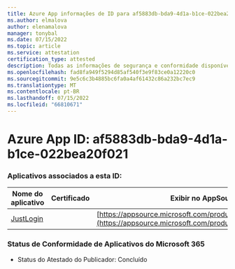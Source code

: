 ```yaml
---
title: Azure App informações de ID para af5883db-bda9-4d1a-b1ce-022bea20f021
ms.author: elmalova
author: elenamalova
manager: tonybal
ms.date: 07/15/2022
ms.topic: article
ms.service: attestation
certification_type: attested
description: Todas as informações de segurança e conformidade disponíveis para af5883db-bda9-4d1a-b1ce-022bea20f021.
ms.openlocfilehash: fad8fa949f5294d85af540f3e9f83ce0a12220c0
ms.sourcegitcommit: 9e5c6c3b4885bc6fa0a4af61432c86a232bc7ec9
ms.translationtype: MT
ms.contentlocale: pt-BR
ms.lasthandoff: 07/15/2022
ms.locfileid: "66810671"
---
```

# <a name="azure-app-id-af5883db-bda9-4d1a-b1ce-022bea20f021"></a>Azure App ID: af5883db-bda9-4d1a-b1ce-022bea20f021


### <a name="apps-associated-with-this-id"></a>Aplicativos associados a esta ID:
| **Nome do aplicativo** | **Certificado** | **Exibir no AppSource** |
|--------------|---------------|-----------------------|
| [JustLogin](../forward/WA200004314.md) |  | [https://appsource.microsoft.com/product/office/WA200004314](https://appsource.microsoft.com/product/office/WA200004314) |

### <a name="microsoft-365-app-compliance-status"></a>Status de Conformidade de Aplicativos do Microsoft 365
- Status do Atestado do Publicador: Concluído
